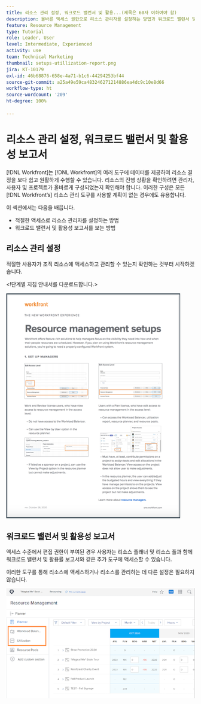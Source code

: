 ```yaml
---
title: 리소스 관리 설정, 워크로드 밸런서 및 활용...(제목은 60자 이하여야 함)
description: 올바른 액세스 권한으로 리소스 관리자를 설정하는 방법과 워크로드 밸런서 및 활용성 보고서를 보는 방법을 알아봅니다.
feature: Resource Management
type: Tutorial
role: Leader, User
level: Intermediate, Experienced
activity: use
team: Technical Marketing
thumbnail: setups-utillization-report.png
jira: KT-10179
exl-id: 46b68876-658e-4a71-b1c6-44294253bf44
source-git-commit: a25a49e59ca483246271214886ea4dc9c10e8d66
workflow-type: ht
source-wordcount: '209'
ht-degree: 100%

---
```


# 리소스 관리 설정, 워크로드 밸런서 및 활용성 보고서

[!DNL Workfront]는 [!DNL Workfront]의 여러 도구에 데이터를 제공하여 리소스 결정을 보다 쉽고 원활하게 수행할 수 있습니다. 리소스의 진행 상황을 확인하려면 관리자, 사용자 및 프로젝트가 올바르게 구성되었는지 확인해야 합니다. 이러한 구성은 모든 [!DNL Workfront’s] 리소스 관리 도구를 사용할 계획이 없는 경우에도 유용합니다.

이 섹션에서는 다음을 배웁니다.

* 적절한 액세스로 리소스 관리자를 설정하는 방법
* 워크로드 밸런서 및 활용성 보고서를 보는 방법

## 리소스 관리 설정

적절한 사용자가 조직 리소스에 액세스하고 관리할 수 있는지 확인하는 것부터 시작하겠습니다.

&lt;!단계별 지침 안내서를 다운로드합니다.&gt;

![리소스 관리로 하나의 호출기 설정](assets/rm_setup01.png)


## 워크로드 밸런서 및 활용성 보고서

액세스 수준에서 편집 권한이 부여된 경우 사용자는 리소스 플래너 및 리소스 풀과 함께 워크로드 밸런서 및 활용률 보고서와 같은 추가 도구에 액세스할 수 있습니다.

이러한 도구를 통해 리소스에 액세스하거나 리소스를 관리하는 데 다른 설정은 필요하지 않습니다.

![활용성 보고서가 포함된 워크로드 밸런서](assets/rm_setup02.png)
